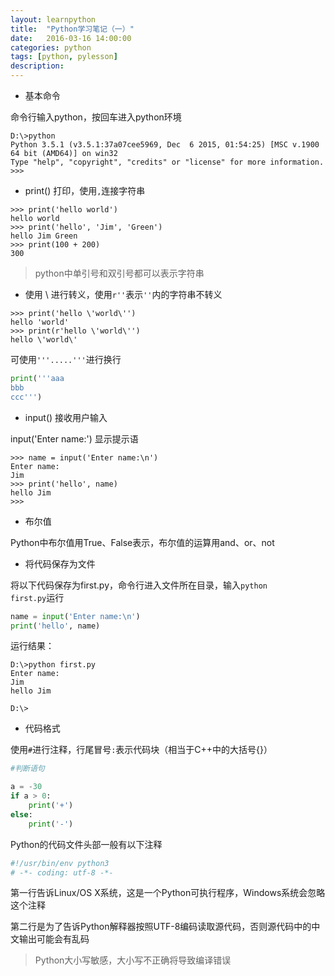 ```yaml
---
layout: learnpython
title:  "Python学习笔记（一）"
date:   2016-03-16 14:00:00
categories: python
tags: [python, pylesson]
description: 
---
```


<!--more-->

* 基本命令

命令行输入python，按回车进入python环境

```
D:\>python
Python 3.5.1 (v3.5.1:37a07cee5969, Dec  6 2015, 01:54:25) [MSC v.1900 64 bit (AMD64)] on win32
Type "help", "copyright", "credits" or "license" for more information.
>>>
```

* print() 打印，使用<code>,</code>连接字符串

```
>>> print('hello world')
hello world
>>> print('hello', 'Jim', 'Green')
hello Jim Green
>>> print(100 + 200)
300
```


> python中单引号和双引号都可以表示字符串

* 使用 \ 进行转义，使用<code>r''</code>表示<code>''</code>内的字符串不转义

```
>>> print('hello \'world\'')
hello 'world'
>>> print(r'hello \'world\'')
hello \'world\'
```


可使用<code>'''.....'''</code>进行换行

```python
print('''aaa
bbb
ccc''')
```

* input() 接收用户输入

input('Enter name:') 显示提示语

```
>>> name = input('Enter name:\n')
Enter name:
Jim
>>> print('hello', name)
hello Jim
>>>
```

* 布尔值

Python中布尔值用True、False表示，布尔值的运算用and、or、not

* 将代码保存为文件

将以下代码保存为first.py，命令行进入文件所在目录，输入<code>python first.py</code>运行

```python
name = input('Enter name:\n')
print('hello', name)
```

运行结果：

```
D:\>python first.py
Enter name:
Jim
hello Jim

D:\>
```

* 代码格式

使用<code>#</code>进行注释，行尾冒号<code>:</code>表示代码块（相当于C++中的大括号{}）

```python
#判断语句

a = -30
if a > 0:
    print('+')
else:
    print('-')
```

Python的代码文件头部一般有以下注释

```python
#!/usr/bin/env python3
# -*- coding: utf-8 -*-
```

第一行告诉Linux/OS X系统，这是一个Python可执行程序，Windows系统会忽略这个注释

第二行是为了告诉Python解释器按照UTF-8编码读取源代码，否则源代码中的中文输出可能会有乱码

>Python大小写敏感，大小写不正确将导致编译错误
